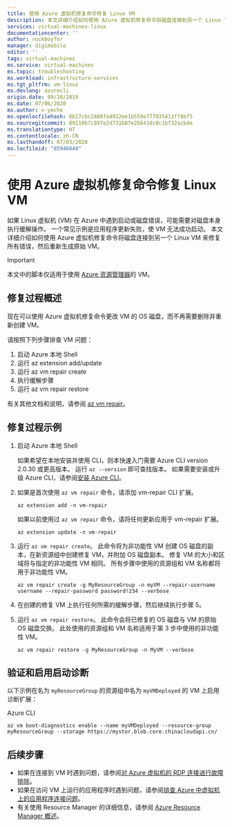 ```yaml
---
title: 使用 Azure 虚拟机修复命令修复 Linux VM
description: 本文详细介绍如何使用 Azure 虚拟机修复命令将磁盘连接到另一个 Linux VM 来修复所有错误，然后重新生成原始 VM。
services: virtual-machines-linux
documentationcenter: ''
author: rockboyfor
manager: digimobile
editor: ''
tags: virtual-machines
ms.service: virtual-machines
ms.topic: troubleshooting
ms.workload: infrastructure-services
ms.tgt_pltfrm: vm-linux
ms.devlang: azurecli
origin.date: 09/10/2019
ms.date: 07/06/2020
ms.author: v-yeche
ms.openlocfilehash: 0b17cbc2408fa4922ee1b559e777935411ff8bf5
ms.sourcegitcommit: 89118b7c897e2d731b87e25641dc0c1bf32acbde
ms.translationtype: HT
ms.contentlocale: zh-CN
ms.lasthandoff: 07/03/2020
ms.locfileid: "85946048"
---
```

# <a name="repair-a-linux-vm-by-using-the-azure-virtual-machine-repair-commands"></a>使用 Azure 虚拟机修复命令修复 Linux VM

如果 Linux 虚拟机 (VM) 在 Azure 中遇到启动或磁盘错误，可能需要对磁盘本身执行缓解操作。 一个常见示例是应用程序更新失败，使 VM 无法成功启动。 本文详细介绍如何使用 Azure 虚拟机修复命令将磁盘连接到另一个 Linux VM 来修复所有错误，然后重新生成原始 VM。

> [!IMPORTANT]
> 本文中的脚本仅适用于使用 [Azure 资源管理器](/azure-resource-manager/resource-group-overview)的 VM。

## <a name="repair-process-overview"></a>修复过程概述

现在可以使用 Azure 虚拟机修复命令更改 VM 的 OS 磁盘，而不再需要删除并重新创建 VM。

请按照下列步骤排查 VM 问题：

1. 启动 Azure 本地 Shell
2. 运行 az extension add/update
3. 运行 az vm repair create
4. 执行缓解步骤
5. 运行 az vm repair restore

有关其他文档和说明，请参阅 [az vm repair](https://docs.microsoft.com/cli/azure/ext/vm-repair/vm/repair?view=azure-cli-latest#az-vm-repair)。

## <a name="repair-process-example"></a>修复过程示例

1. 启动 Azure 本地 Shell

    <!--Not Available on The Azure Cloud Shell-->
    <!--Not Available on select **Try it** from the upper-right corner of a code block.-->
    <!--Not Available on Select **Copy** to copy the blocks of code, then paste the code into the local Shell, and select **Enter** to run it.-->

    如果希望在本地安装并使用 CLI，则本快速入门需要 Azure CLI version 2.0.30 或更高版本。 运行 ``az --version`` 即可查找版本。 如果需要安装或升级 Azure CLI，请参阅[安装 Azure CLI](https://docs.azure.cn/cli/install-azure-cli?view=azure-cli-latest)。

2. 如果是首次使用 `az vm repair` 命令，请添加 vm-repair CLI 扩展。

    ```azurecli
    az extension add -n vm-repair
    ```

    如果以前使用过 `az vm repair` 命令，请将任何更新应用于 vm-repair 扩展。

    ```azurecli
    az extension update -n vm-repair
    ```

3. 运行 `az vm repair create`。 此命令将为非功能性 VM 创建 OS 磁盘的副本，在新资源组中创建修复 VM，并附加 OS 磁盘副本。  修复 VM 的大小和区域将与指定的非功能性 VM 相同。 所有步骤中使用的资源组和 VM 名称都将用于非功能性 VM。

    ```azurecli
    az vm repair create -g MyResourceGroup -n myVM --repair-username username --repair-password password!234 --verbose
    ```

4. 在创建的修复 VM 上执行任何所需的缓解步骤，然后继续执行步骤 5。

5. 运行 `az vm repair restore`。 此命令会将已修复的 OS 磁盘与 VM 的原始 OS 磁盘交换。 此处使用的资源组和 VM 名称适用于第 3 步中使用的非功能性 VM。

    ```azurecli
    az vm repair restore -g MyResourceGroup -n MyVM --verbose
    ```

## <a name="verify-and-enable-boot-diagnostics"></a>验证和启用启动诊断

以下示例在名为 ``myResourceGroup`` 的资源组中名为 ``myVMDeployed`` 的 VM 上启用诊断扩展：

Azure CLI

```azurecli
az vm boot-diagnostics enable --name myVMDeployed --resource-group myResourceGroup --storage https://mystor.blob.core.chinacloudapi.cn/
```

## <a name="next-steps"></a>后续步骤

* 如果在连接到 VM 时遇到问题，请参阅[对 Azure 虚拟机的 RDP 连接进行故障排除](/virtual-machines/troubleshooting/troubleshoot-rdp-connection)。
* 如果在访问 VM 上运行的应用程序时遇到问题，请参阅[排查 Azure 中虚拟机上的应用程序连接问题](/virtual-machines/troubleshooting/troubleshoot-app-connection)。
* 有关使用 Resource Manager 的详细信息，请参阅 [Azure Resource Manager 概述](/azure-resource-manager/resource-group-overview)。

<!--Update_Description: new articles on repair linux vm using repair commands -->
<!--New.date: 11/11/2019-->
